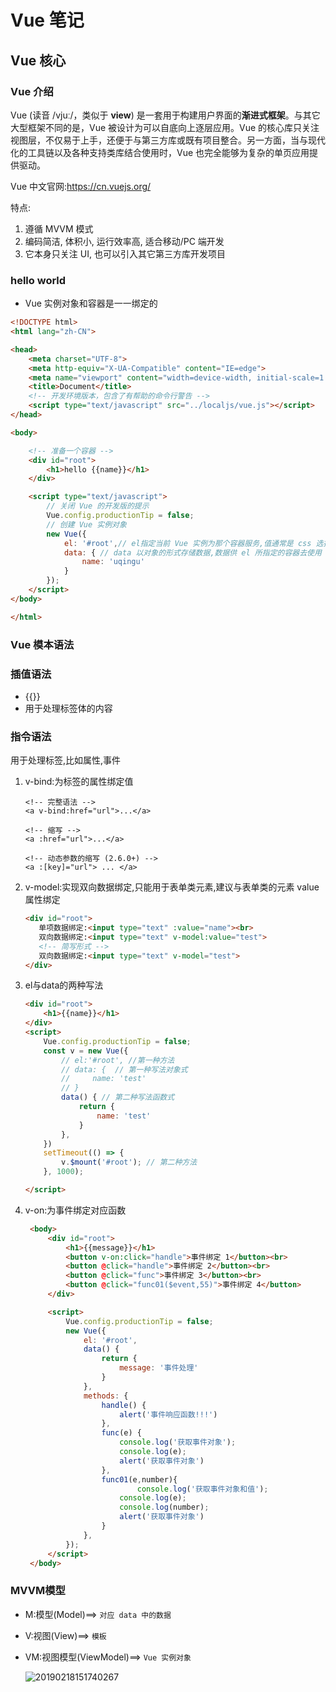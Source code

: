 # Vue 笔记
## Vue 核心
### Vue 介绍
Vue (读音 /vjuː/，类似于 **view**) 是一套用于构建用户界面的**渐进式框架**。与其它大型框架不同的是，Vue 被设计为可以自底向上逐层应用。Vue 的核心库只关注视图层，不仅易于上手，还便于与第三方库或既有项目整合。另一方面，当与现代化的工具链以及各种支持类库结合使用时，Vue 也完全能够为复杂的单页应用提供驱动。

Vue 中文官网:https://cn.vuejs.org/

特点:

1. 遵循 MVVM 模式
2. 编码简洁, 体积小, 运行效率高, 适合移动/PC 端开发
3. 它本身只关注 UI, 也可以引入其它第三方库开发项目

### hello world

- Vue 实例对象和容器是一一绑定的

```html
<!DOCTYPE html>
<html lang="zh-CN">

<head>
    <meta charset="UTF-8">
    <meta http-equiv="X-UA-Compatible" content="IE=edge">
    <meta name="viewport" content="width=device-width, initial-scale=1.0">
    <title>Document</title>
    <!-- 开发环境版本，包含了有帮助的命令行警告 -->
    <script type="text/javascript" src="../localjs/vue.js"></script>
</head>

<body>

    <!-- 准备一个容器 -->
    <div id="root">
        <h1>hello {{name}}</h1>
    </div>

    <script type="text/javascript">
        // 关闭 Vue 的开发版的提示
        Vue.config.productionTip = false;
        // 创建 Vue 实例对象
        new Vue({
            el: '#root',// el指定当前 Vue 实例为那个容器服务,值通常是 css 选择器的字符串
            data: { // data 以对象的形式存储数据,数据供 el 所指定的容器去使用
                name: 'uqingu'
            }
        });
    </script>
</body>

</html>
```

### Vue 模本语法

### 插值语法

- {{}}
- 用于处理标签体的内容

### 指令语法

用于处理标签,比如属性,事件

1. v-bind:为标签的属性绑定值

   ```vue
   <!-- 完整语法 -->
   <a v-bind:href="url">...</a>

   <!-- 缩写 -->
   <a :href="url">...</a>

   <!-- 动态参数的缩写 (2.6.0+) -->
   <a :[key]="url"> ... </a>
   ```

2. v-model:实现双向数据绑定,只能用于表单类元素,建议与表单类的元素 value 属性绑定

   ```html
   <div id="root">
      单项数据绑定:<input type="text" :value="name"><br>
      双向数据绑定:<input type="text" v-model:value="test">
      <!-- 简写形式 -->
      双向数据绑定:<input type="text" v-model="test">
   </div>
   ```

3. el与data的两种写法

   ```html
   <div id="root">
       <h1>{{name}}</h1>
   </div>
   <script>
       Vue.config.productionTip = false;
       const v = new Vue({
           // el:'#root', //第一种方法
           // data: {  // 第一种写法对象式
           //     name: 'test'
           // }
           data() { // 第二种写法函数式
               return {
                   name: 'test'
               }
           },
       })
       setTimeout(() => {
           v.$mount('#root'); // 第二种方法
       }, 1000);

   </script>
   ```
4. v-on:为事件绑定对应函数
   ```html
    <body>
        <div id="root">
            <h1>{{message}}</h1>
            <button v-on:click="handle">事件绑定 1</button><br>
            <button @click="handle">事件绑定 2</button><br>
            <button @click="func">事件绑定 3</button><br>
            <button @click="func01($event,55)">事件绑定 4</button>
        </div>

        <script>
            Vue.config.productionTip = false;
            new Vue({
                el: '#root',
                data() {
                    return {
                        message: '事件处理'
                    }
                },
                methods: {
                    handle() {
                        alert('事件响应函数!!!')
                    },
                    func(e) {
                        console.log('获取事件对象');
                        console.log(e);
                        alert('获取事件对象')
                    },
                    func01(e,number){
                            console.log('获取事件对象和值');
                        console.log(e);
                        console.log(number);
                        alert('获取事件对象')
                    }
                },
            });
        </script>
    </body>
   ```

### MVVM模型

- M:模型(Model)==> `对应 data 中的数据`

- V:视图(View)==> `模板`

- VM:视图模型(ViewModel)==> `Vue 实例对象`

  <img src="https://myimages-1305160569.cos.ap-guangzhou.myqcloud.com//images/202204241907446.png" alt="20190218151740267" style="zoom:100%;" />